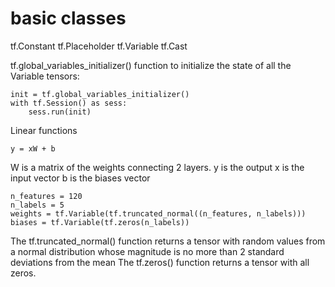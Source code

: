 # basic classes

tf.Constant
tf.Placeholder
tf.Variable
tf.Cast

 tf.global_variables_initializer() function to initialize the state of all the Variable tensors:
```
init = tf.global_variables_initializer()
with tf.Session() as sess:
    sess.run(init)
```

Linear functions

```y = xW + b```

W is a matrix of the weights connecting 2 layers.
y is the output
x is the input vector
b is the biases vector

```
n_features = 120
n_labels = 5
weights = tf.Variable(tf.truncated_normal((n_features, n_labels)))
biases = tf.Variable(tf.zeros(n_labels))
```

The tf.truncated_normal() function returns a tensor with random values from a normal distribution whose magnitude is no more than 2 standard deviations from the mean
The tf.zeros() function returns a tensor with all zeros.

